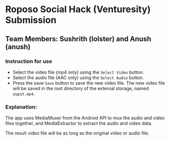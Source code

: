 # Roposo Social Hack (Venturesity) Submission
## Team Members: Sushrith (lolster) and Anush (anush)

### Instruction for use
+ Select the video file (mp4 only) using the `Select Video` button.
+ Select the audio file (AAC only) using the `Select Audio` button.
+ Press the save `Save` button to save the new video file. The new video file
will be saved in the root directory of the external storage, named `ouput.mp4`.

### Explanation:
The app uses MediaMuxer from the Android API to mux the audio and video files
together, and MediaExtractor to extract the audio and video data.

The result video file will be as long as the original video or audio file.
